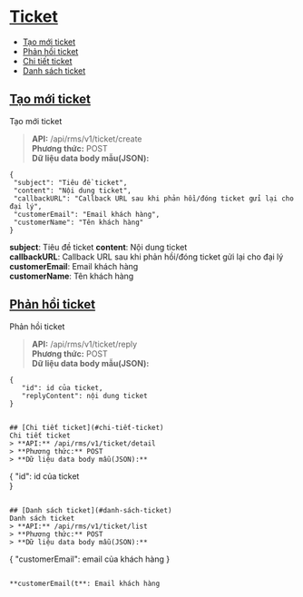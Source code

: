 # [Ticket](#ticket)
* [Tạo mới ticket](#tạo-mới-ticket)
* [Phản hồi ticket](#phản-hồi-ticket)
* [Chi tiết ticket](#chi-tiết-ticket)
* [Danh sách ticket](#danh-sách-ticket)

## [Tạo mới ticket](#tạo-mới-ticket)
Tạo mới ticket
> **API:** /api/rms/v1/ticket/create  
> **Phương thức:** POST  
> **Dữ liệu data body mẫu(JSON):**   
```
{
 "subject": "Tiêu đề ticket",  
 "content": "Nội dung ticket",  
 "callbackURL": "Callback URL sau khi phản hồi/đóng ticket gửi lại cho đại lý",  
 "customerEmail": "Email khách hàng",
 "customerName": "Tên khách hàng"
}
```
**subject**: Tiêu đề ticket
**content**: Nội dung ticket  
**callbackURL**: Callback URL sau khi phản hồi/đóng ticket gửi lại cho đại lý  
**customerEmail**: Email khách hàng  
**customerName**: Tên khách hàng  

## [Phản hồi ticket](#phản-hồi-ticket)
Phản hồi ticket
> **API:** /api/rms/v1/ticket/reply  
> **Phương thức:** POST  
> **Dữ liệu data body mẫu(JSON):**   
```
{
   "id": id của ticket,  
   "replyContent": nội dung ticket  
}


## [Chi tiết ticket](#chi-tiết-ticket)
Chi tiết ticket
> **API:** /api/rms/v1/ticket/detail  
> **Phương thức:** POST  
> **Dữ liệu data body mẫu(JSON):**   
```
{
   "id": id của ticket  
}
```

## [Danh sách ticket](#danh-sách-ticket)
Danh sách ticket
> **API:** /api/rms/v1/ticket/list  
> **Phương thức:** POST  
> **Dữ liệu data body mẫu(JSON):**   
```
{
   "customerEmail": email của khách hàng
}
```

**customerEmail(t**: Email khách hàng  
